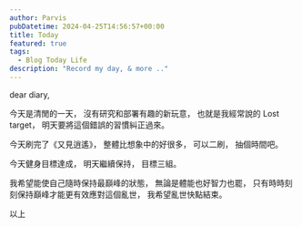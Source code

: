 ```yaml
---
author: Parvis
pubDatetime: 2024-04-25T14:56:57+00:00
title: Today
featured: true
tags:
  - Blog Today Life
description: "Record my day, & more .."
---
```


dear diary,    

今天是清閒的一天，
沒有研究和部署有趣的新玩意，
也就是我經常說的 Lost target，
明天要將這個錯誤的習慣糾正過來。    

今天刷完了《又見逍遙》，
整體比想象中的好很多，
可以二刷，
抽個時間吧。     

今天健身目標達成，
明天繼續保持，
目標三組。     

我希望能使自己隨時保持最巔峰的狀態，
無論是體能也好智力也罷，
只有時時刻刻保持巔峰才能更有效應對這個亂世，
我希望亂世快點結束。      

以上     
